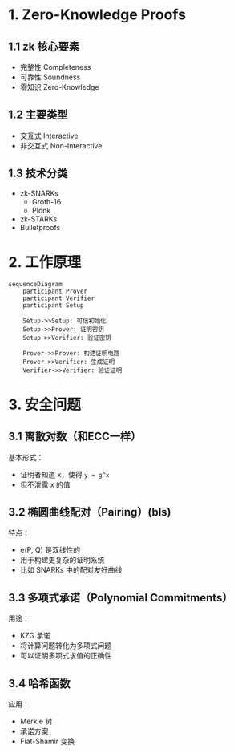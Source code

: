 # 1. Zero-Knowledge Proofs
## 1.1 zk 核心要素
- 完整性 Completeness
- 可靠性 Soundness
- 零知识 Zero-Knowledge
## 1.2 主要类型
- 交互式 Interactive
- 非交互式 Non-Interactive
## 1.3 技术分类
- zk-SNARKs
  - Groth-16
  - Plonk
- zk-STARKs
- Bulletproofs
# 2. 工作原理
```mermaid
sequenceDiagram
    participant Prover
    participant Verifier
    participant Setup

    Setup->>Setup: 可信初始化
    Setup->>Prover: 证明密钥
    Setup->>Verifier: 验证密钥
    
    Prover->>Prover: 构建证明电路
    Prover->>Verifier: 生成证明
    Verifier->>Verifier: 验证证明
```
# 3. 安全问题
## 3.1 离散对数（和ECC一样）
基本形式：
- 证明者知道 x，使得 ```y = g^x```
- 但不泄露 x 的值
## 3.2 椭圆曲线配对（Pairing）(bls)
特点：
- e(P, Q) 是双线性的
- 用于构建更复杂的证明系统
- 比如 SNARKs 中的配对友好曲线
## 3.3 多项式承诺（Polynomial Commitments）
用途：
- KZG 承诺
- 将计算问题转化为多项式问题
- 可以证明多项式求值的正确性
## 3.4 哈希函数
应用：
- Merkle 树
- 承诺方案
- Fiat-Shamir 变换